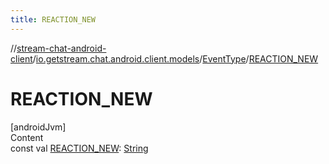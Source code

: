 ```yaml
---
title: REACTION_NEW
---
```

//[stream-chat-android-client](../../../index.md)/[io.getstream.chat.android.client.models](../index.md)/[EventType](index.md)/[REACTION_NEW](REACTION_NEW.md)



# REACTION_NEW  
[androidJvm]  
Content  
const val [REACTION_NEW](REACTION_NEW.md): [String](https://kotlinlang.org/api/latest/jvm/stdlib/kotlin/-string/index.html)  




